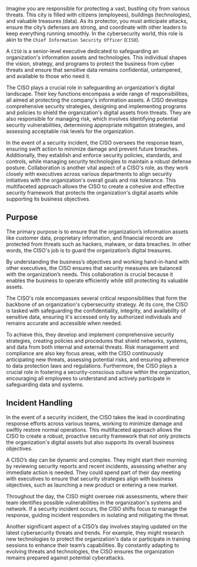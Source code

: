 Imagine you are responsible for protecting a vast, bustling city from various threats. This city is filled with citizens (employees), buildings (technologies), and valuable treasures (data). As its protector, you must anticipate attacks, ensure the city’s defenses are strong, and coordinate with other leaders to keep everything running smoothly. In the cybersecurity world, this role is akin to the `Chief Information Security Officer` (`CISO`).

A `CISO` is a senior-level executive dedicated to safeguarding an organization's information assets and technologies. This individual shapes the vision, strategy, and programs to protect the business from cyber threats and ensure that sensitive data remains confidential, untampered, and available to those who need it.

The CISO plays a crucial role in safeguarding an organization's digital landscape. Their key functions encompass a wide range of responsibilities, all aimed at protecting the company's information assets. A CISO develops comprehensive security strategies, designing and implementing programs and policies to shield the organization's digital assets from threats. They are also responsible for managing risk, which involves identifying potential security vulnerabilities, determining appropriate mitigation strategies, and assessing acceptable risk levels for the organization.

In the event of a security incident, the CISO oversees the response team, ensuring swift action to minimize damage and prevent future breaches. Additionally, they establish and enforce security policies, standards, and controls, while managing security technologies to maintain a robust defense posture. Collaboration is another vital aspect of a CISO's role, as they work closely with executives across various departments to align security initiatives with the organization's overall goals and risk tolerance. This multifaceted approach allows the CISO to create a cohesive and effective security framework that protects the organization's digital assets while supporting its business objectives.

## Purpose

The primary purpose is to ensure that the organization’s information assets like customer data, proprietary information, and financial records are protected from threats such as hackers, malware, or data breaches. In other words, the CISO's job is to guard the organization’s digital treasures.

By understanding the business’s objectives and working hand-in-hand with other executives, the CISO ensures that security measures are balanced with the organization’s needs. This collaboration is crucial because it enables the business to operate efficiently while still protecting its valuable assets.

The CISO's role encompasses several critical responsibilities that form the backbone of an organization's cybersecurity strategy. At its core, the CISO is tasked with safeguarding the confidentiality, integrity, and availability of sensitive data, ensuring it's accessed only by authorized individuals and remains accurate and accessible when needed.

To achieve this, they develop and implement comprehensive security strategies, creating policies and procedures that shield networks, systems, and data from both internal and external threats. Risk management and compliance are also key focus areas, with the CISO continuously anticipating new threats, assessing potential risks, and ensuring adherence to data protection laws and regulations. Furthermore, the CISO plays a crucial role in fostering a security-conscious culture within the organization, encouraging all employees to understand and actively participate in safeguarding data and systems.

## Incident Handling

In the event of a security incident, the CISO takes the lead in coordinating response efforts across various teams, working to minimize damage and swiftly restore normal operations. This multifaceted approach allows the CISO to create a robust, proactive security framework that not only protects the organization's digital assets but also supports its overall business objectives.

A CISO’s day can be dynamic and complex. They might start their morning by reviewing security reports and recent incidents, assessing whether any immediate action is needed. They could spend part of their day meeting with executives to ensure that security strategies align with business objectives, such as launching a new product or entering a new market.

Throughout the day, the CISO might oversee risk assessments, where their team identifies possible vulnerabilities in the organization's systems and network. If a security incident occurs, the CISO shifts focus to manage the response, guiding incident responders in isolating and mitigating the threat.

Another significant aspect of a CISO’s day involves staying updated on the latest cybersecurity threats and trends. For example, they might research new technologies to protect the organization's data or participate in training sessions to enhance their team’s capabilities. By constantly adapting to evolving threats and technologies, the CISO ensures the organization remains prepared against potential cyberattacks.